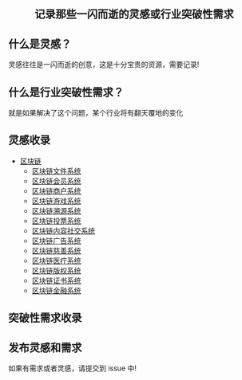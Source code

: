 <h2 align="center">记录那些一闪而逝的灵感或行业突破性需求</h2>

## 什么是灵感？

灵感往往是一闪而逝的创意，这是十分宝贵的资源，需要记录!

## 什么是行业突破性需求？

就是如果解决了这个问题，某个行业将有翻天覆地的变化

## 灵感收录

- [区块链](https://github.com/iwe7/xminder/issues/2)
  - [区块链文件系统](./src/chain/fs/readme.md)
  - [区块链会员系统](./src/chain/member/readme.md)
  - [区块链商户系统](./src/chain/shoper/readme.md)
  - [区块链游戏系统](./src/chain/shoper/readme.md)
  - [区块链溯源系统](./src/chain/shoper/readme.md)
  - [区块链投票系统](./src/chain/shoper/readme.md)
  - [区块链内容社交系统](./src/chain/shoper/readme.md)
  - [区块链广告系统](./src/chain/shoper/readme.md)
  - [区块链慈善系统](./src/chain/shoper/readme.md)
  - [区块链医疗系统](./src/chain/shoper/readme.md)
  - [区块链版权系统](./src/chain/shoper/readme.md)
  - [区块链证书系统](./src/chain/shoper/readme.md)
  - [区块链金融系统](./src/chain/shoper/readme.md)

## 突破性需求收录

## 发布灵感和需求

如果有需求或者灵感，请提交到 issue 中!
